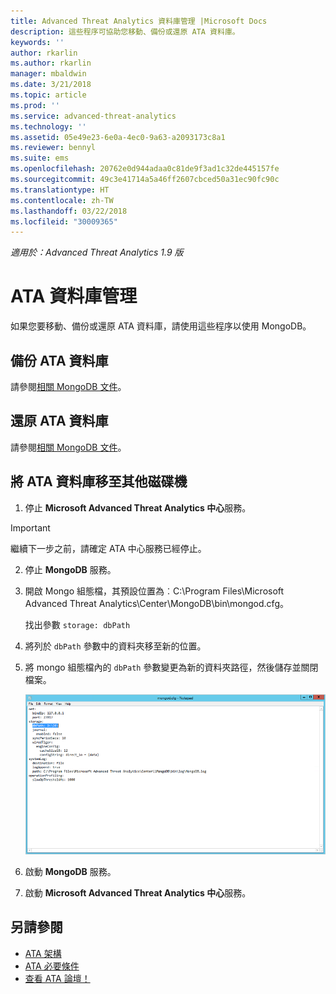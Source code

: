 ```yaml
---
title: Advanced Threat Analytics 資料庫管理 |Microsoft Docs
description: 這些程序可協助您移動、備份或還原 ATA 資料庫。
keywords: ''
author: rkarlin
ms.author: rkarlin
manager: mbaldwin
ms.date: 3/21/2018
ms.topic: article
ms.prod: ''
ms.service: advanced-threat-analytics
ms.technology: ''
ms.assetid: 05e49e23-6e0a-4ec0-9a63-a2093173c8a1
ms.reviewer: bennyl
ms.suite: ems
ms.openlocfilehash: 20762e0d944adaa0c81de9f3ad1c32de445157fe
ms.sourcegitcommit: 49c3e41714a5a46ff2607cbced50a31ec90fc90c
ms.translationtype: HT
ms.contentlocale: zh-TW
ms.lasthandoff: 03/22/2018
ms.locfileid: "30009365"
---
```

*適用於：Advanced Threat Analytics 1.9 版*



# <a name="ata-database-management"></a>ATA 資料庫管理
如果您要移動、備份或還原 ATA 資料庫，請使用這些程序以使用 MongoDB。

## <a name="backing-up-the-ata-database"></a>備份 ATA 資料庫
請參閱[相關 MongoDB 文件](http://docs.mongodb.org/manual/administration/backup/)。

## <a name="restoring-the-ata-database"></a>還原 ATA 資料庫
請參閱[相關 MongoDB 文件](http://docs.mongodb.org/manual/administration/backup/)。

## <a name="moving-the-ata-database-to-another-drive"></a>將 ATA 資料庫移至其他磁碟機

1.  停止 **Microsoft Advanced Threat Analytics 中心**服務。
> [!Important] 
> 繼續下一步之前，請確定 ATA 中心服務已經停止。

2.  停止 **MongoDB** 服務。

3.  開啟 Mongo 組態檔，其預設位置為︰C:\Program Files\Microsoft Advanced Threat Analytics\Center\MongoDB\bin\mongod.cfg。

    找出參數 `storage: dbPath`

4.  將列於 `dbPath` 參數中的資料夾移至新的位置。

5.  將 mongo 組態檔內的 `dbPath` 參數變更為新的資料夾路徑，然後儲存並關閉檔案。

    ![修改 MongoDB 組態影像](media/ATA-mongoDB-moveDB.png)

6.  啟動 **MongoDB** 服務。

7. 啟動 **Microsoft Advanced Threat Analytics 中心**服務。

## <a name="see-also"></a>另請參閱
- [ATA 架構](ata-architecture.md)
- [ATA 必要條件](ata-prerequisites.md)
- [查看 ATA 論壇！](https://social.technet.microsoft.com/Forums/security/home?forum=mata)


